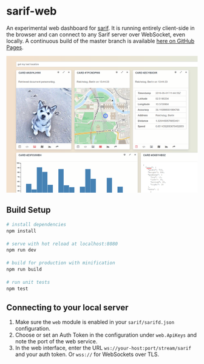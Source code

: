 # sarif-web

An experimental web dashboard for [sarif](http://github.com/sarifsystems/sarif).
It is running entirely client-side in the browser and can connect to any Sarif
server over WebSocket, even locally. A continuous build of the master branch is
available [here on GitHub Pages](https://sarifsystems.github.io/sarif-web).

![Example Screenshot](https://raw.githubusercontent.com/sarifsystems/sarif-web/master/docs/demo.png)

## Build Setup

``` bash
# install dependencies
npm install

# serve with hot reload at localhost:8080
npm run dev

# build for production with minification
npm run build

# run unit tests
npm test
```

## Connecting to your local server

1. Make sure the `web` module is enabled in your `sarif/sarifd.json` configuration.
2. Choose or set an Auth Token in the configuration under `web.ApiKeys` and note
   the port of the web service.
3. In the web interface, enter the URL `ws://your-host:port/stream/sarif` and your
   auth token. Or `wss://` for WebSockets over TLS.
